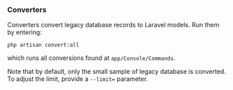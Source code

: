 ### Converters

Converters convert legacy database records to Laravel models. Run them by entering:

    php artisan convert:all

which runs all conversions found at ```app/Console/Commands```.

Note that by default, only the small sample of legacy database is converted. To adjust the limit, provide a ```--limit=``` parameter.